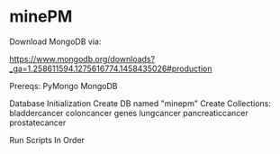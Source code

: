 # minePM


Download MongoDB via:

https://www.mongodb.org/downloads?_ga=1.258611594.1275616774.1458435026#production

Prereqs:
PyMongo
MongoDB

Database Initialization
Create DB named "minepm"
Create Collections:
    bladdercancer
    coloncancer
    genes
    lungcancer
    pancreaticcancer
    prostatecancer
    

Run Scripts In Order
    
  
